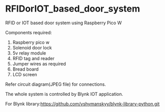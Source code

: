 # RFIDorIOT_based_door_system
RFID or IOT based door system using Raspberry Pico W

Components required:
1) Raspberry pico w
2) Solenoid door lock
3) 5v relay module
4) RFID tag and reader
5) Jumper wires as required
6) Bread board
7) LCD screen

Refer circuit diagram(JPEG file) for connections.

The whole system is controlled by Blynk IOT application.

For Blynk library:https://github.com/vshymanskyy/blynk-library-python.git
